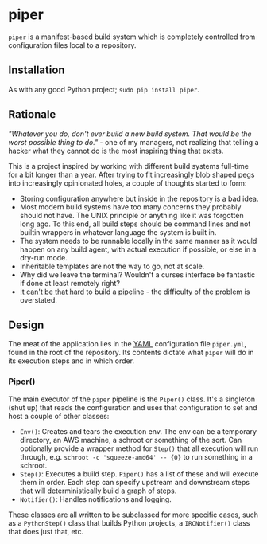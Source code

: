 # piper

`piper` is a manifest-based build system which is completely controlled from
configuration files local to a repository.

## Installation

As with any good Python project; `sudo pip install piper`.

## Rationale

*"Whatever you do, don't ever build a new build system. That would be the worst
possible thing to do."* - one of my managers, not realizing that telling
a hacker what they cannot do is the most inspiring thing that exists.

This is a project inspired by working with different build systems full-time
for a bit longer than a year. After trying to fit increasingly blob shaped pegs
into increasingly opinionated holes, a couple of thoughts started to form:

* Storing configuration anywhere but inside in the repository is a bad idea.
* Most modern build systems have too many concerns they probably should not
  have. The UNIX principle or anything like it was forgotten long ago. To this
  end, all build steps should be command lines and not builtin wrappers in
  whatever language the system is built in.
* The system needs to be runnable locally in the same manner as it would happen
  on any build agent, with actual execution if possible, or else in a dry-run
  mode.
* Inheritable templates are not the way to go, not at scale.
* Why did we leave the terminal? Wouldn't a curses interface be fantastic if
  done at least remotely right?
* [It can't be that hard][hard] to build a pipeline - the difficulty of
  the problem is overstated.

## Design

The meat of the application lies in the [YAML][yaml] configuration file
`piper.yml`, found in the root of the repository. Its contents dictate what
`piper` will do in its execution steps and in which order.

### Piper()

The main executor of the `piper` pipeline is the `Piper()` class. It's
a singleton (shut up) that reads the configuration and uses that configuration
to set and host a couple of other classes:

* `Env()`: Creates and tears the execution env. The env can be a temporary
  directory, an AWS machine, a schroot or something of the sort. Can optionally
  provide a wrapper method for `Step()` that all execution will run through,
  e.g. `schroot -c 'squeeze-amd64' -- {0}` to run something in a schroot.
* `Step()`: Executes a build step. `Piper()` has a list of these and will
  execute them in order. Each step can specify upstream and downstream steps
  that will deterministically build a graph of steps.
* `Notifier()`: Handles notifications and logging.

These classes are all written to be subclassed for more specific cases, such as
a `PythonStep()` class that builds Python projects, a `IRCNotifier()` class
that does just that, etc.


[hard]: https://github.com/thiderman/talk-hard
[yaml]: http://www.yaml.org/
